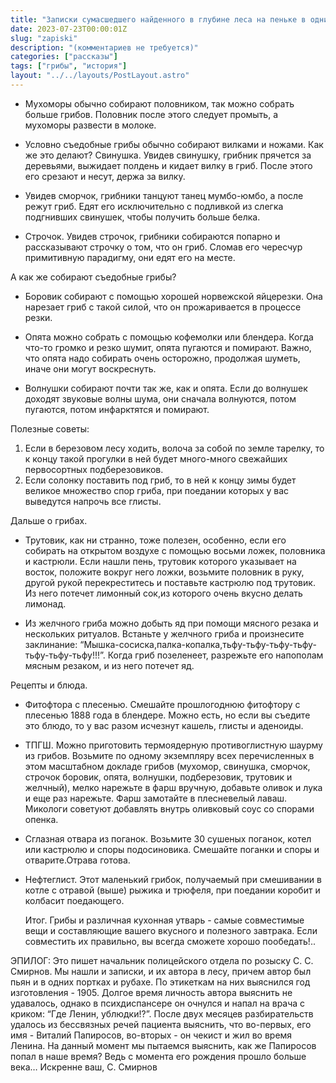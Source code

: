 ```yaml
---
title: "Записки сумасшедшего найденного в глубине леса на пеньке в одних портянках грибника-повара"
date: 2023-07-23T00:00:01Z
slug: "zapiski"
description: "(комментариев не требуется)"
categories: ["рассказы"]
tags: ["грибы", "история"]
layout: "../../layouts/PostLayout.astro"
---
```


- Мухоморы обычно собирают половником, так можно собрать больше грибов. Половник после этого следует промыть, а мухоморы развести в молоке.

- Условно съедобные грибы обычно собирают вилками и ножами. Как же это делают?  Свинушка. Увидев свинушку, грибник прячется за деревьями, выжидает полдень и кидает вилку в гриб. После этого его срезают и несут, держа за вилку.         

- Увидев сморчок, грибники танцуют танец мумбо-юмбо, а после режут гриб. Едят его исключительно с подливкой из слегка подгнивших свинушек, чтобы получить больше белка.

 - Строчок. Увидев строчок, грибники собираются попарно и рассказывают строчку о том, что он гриб. Сломав его чересчур примитивную парадигму, они едят его на месте.

А как же собирают съедобные грибы?

- Боровик собирают с помощью хорошей норвежской яйцерезки. Она нарезает гриб с такой силой, что он прожаривается в процессе резки.

- Опята можно собрать с помощью кофемолки или блендера. Когда что-то громко и резко шумит, опята пугаются и помирают. Важно, что опята надо собирать очень осторожно, продолжая шуметь, иначе они могут воскреснуть.

- Волнушки собирают почти так же, как и опята. Если до волнушек доходят звуковые волны шума, они сначала волнуются, потом пугаются, потом инфарктятся и помирают.

Полезные советы: 
1. Если в березовом лесу ходить, волоча за собой по земле тарелку, то к концу такой прогулки в ней будет много-много свежайших первосортных подберезовиков.
2. Если солонку поставить под гриб, то в ней к концу зимы будет великое множество спор гриба, при поедании которых у вас выведутся напрочь все глисты.

Дальше о грибах. 

- Трутовик, как ни странно, тоже полезен, особенно, если его собирать на открытом воздухе с помощью восьми ложек, половника и кастрюли. Если нашли пень, трутовик которого указывает на восток, положите вокруг него ложки, возьмите половник в руку, другой рукой перекреститесь и поставьте кастрюлю под трутовик. Из него потечет лимонный сок,из которого очень вкусно делать лимонад.

- Из желчного гриба можно добыть яд при помощи мясного резака и нескольких ритуалов. Встаньте у желчного гриба и произнесите заклинание: “Мышка-сосиска,палка-копалка,тьфу-тьфу-тьфу-тьфу-тьфу-тьфу-тьфу!!!”. Когда гриб позеленеет, разрежьте его напополам мясным резаком, и из него потечет яд.

Рецепты и блюда. 

- Фитофтора с плесенью. Смешайте прошлогоднюю фитофтору с плесенью 1888 года в блендере. Можно есть, но если вы съедите это блюдо, то у вас разом исчезнут кашель, глисты и аденоиды.

- ТПГШ. Можно приготовить термоядерную противоглистную шаурму из грибов. Возьмите по одному экземпляру всех перечисленных в этом масштабном докладе грибов (мухомор, свинушка, сморчок, строчок боровик, опята, волнушки, подберезовик, трутовик и желчный), мелко нарежьте в фарш вручную, добавьте оливок и лука и еще раз нарежьте. Фарш замотайте в плесневелый лаваш. Микологи советуют добавлять внутрь оливковый соус со спорами опенка.

- Сглазная отвара из поганок. Возьмите 30 сушеных поганок, котел или кастрюлю и споры подосиновика. Смешайте поганки и споры и отварите.Отрава готова.

- Нефтеглист. Этот маленький грибок, получаемый при смешивании в котле с отравой (выше) рыжика и трюфеля, при поедании коробит и колбасит поедающего.

	Итог. Грибы и различная кухонная утварь - самые совместимые вещи и составляющие вашего вкусного и полезного завтрака. Если совместить их правильно, вы всегда сможете хорошо пообедать!..

ЭПИЛОГ: Это пишет начальник полицейского отдела по розыску С. С. Смирнов. Мы нашли и записки, и их автора в лесу, причем автор был пьян и в одних портках и рубахе. По этикеткам на них выяснился год изготовления - 1905.
Долгое время личность автора выяснить не удавалось, однако в психдиспансере он очнулся и напал на врача с криком: “Где Ленин, ублюдки!?”. После двух месяцев разбирательств удалось из бессвязных речей пациента выяснить, что во-первых, его имя - Виталий Папиросов, во-вторых - он чекист и жил во время Ленина. На данный момент мы пытаемся выяснить, как же Папиросов попал в наше время? Ведь с момента его рождения прошло больше века…
						Искренне ваш, С. Смирнов

